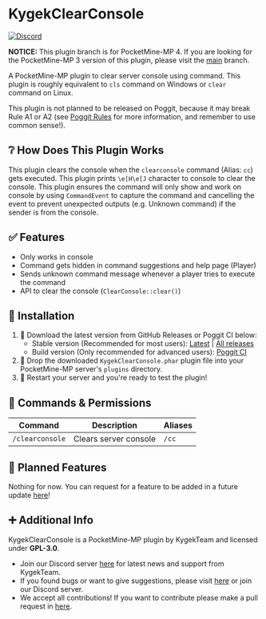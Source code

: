 # KygekClearConsole

[![Discord](https://img.shields.io/discord/735439472992321587.svg?label=&logo=discord&logoColor=ffffff&color=7389D8&labelColor=6A7EC2)](https://discord.gg/CXtqUZv)

**NOTICE:** This plugin branch is for PocketMine-MP 4. If you are looking for the PocketMine-MP 3 version of this plugin, please visit the [main](https://github.com/KygekTeam/KygekClearConsole/tree/main) branch.

A PocketMine-MP plugin to clear server console using command. This plugin is roughly equivalent to `cls` command on Windows or `clear` command on Linux.

This plugin is not planned to be released on Poggit, because it may break Rule A1 or A2 (see [Poggit Rules](https://poggit.pmmp.io/rules.edit) for more information, and remember to use common sense!).

## ❔ How Does This Plugin Works

This plugin clears the console when the `clearconsole` command (Alias: `cc`) gets executed. This plugin prints `\e[H\e[J` character to console to clear the console. This plugin ensures the command will only show and work on console by using `CommandEvent` to capture the command and cancelling the event to prevent unexpected outputs (e.g. Unknown command) if the sender is from the console.

## ✅ Features

- Only works in console
- Command gets hidden in command suggestions and help page (Player)
- Sends unknown command message whenever a player tries to execute the command
- API to clear the console (`ClearConsole::clear()`)

## 🔧 Installation

1. 🔽 Download the latest version from GitHub Releases or Poggit CI below:
    - Stable version (Recommended for most users): [Latest](https://github.com/KygekTeam/KygekClearConsole/releases/latest) | [All releases](https://github.com/KygekTeam/KygekClearConsole/releases)
    - Build version (Only recommended for advanced users): [Poggit CI](https://poggit.pmmp.io/ci/KygekTeam/KygekClearConsole/~)
2. 📁 Drop the downloaded `KygekClearConsole.phar` plugin file into your PocketMine-MP server's `plugins` directory.
3. 🔄 Restart your server and you're ready to test the plugin!

## 🔐 Commands & Permissions

| Command | Description | Aliases |
| --- | --- | --- |
| `/clearconsole` | Clears server console | `/cc` |

## 🧾 Planned Features

Nothing for now. You can request for a feature to be added in a future update [here](https://github.com/KygekTeam/KygekClearConsole/issues)!

## ➕ Additional Info

KygekClearConsole is a PocketMine-MP plugin by KygekTeam and licensed under **GPL-3.0**.

- Join our Discord server [here](https://discord.gg/CXtqUZv) for latest news and support from KygekTeam.
- If you found bugs or want to give suggestions, please visit [here](https://github.com/KygekTeam/KygekClearConsole/issues) or join our Discord server.
- We accept all contributions! If you want to contribute please make a pull request in [here](https://github.com/KygekTeam/KygekClearConsole/pulls).